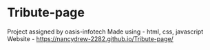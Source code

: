 # Tribute-page
Project assigned by oasis-infotech
Made using - html, css, javascript
Website - https://nancydrew-2282.github.io/Tribute-page/
